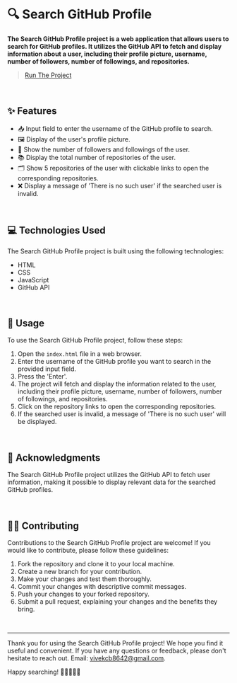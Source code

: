 # 🔍 Search GitHub Profile

**The Search GitHub Profile project is a web application that allows users to search for GitHub profiles. It utilizes the GitHub API to fetch and display information about a user, including their profile picture, username, number of followers, number of followings, and repositories.**

> [Run The Project](https://vivek-chhabra.github.io/Search-Github-Profile/)

<br>

## ✨ Features

- 📥 Input field to enter the username of the GitHub profile to search.
- 🖼️ Display of the user's profile picture.
- 👥 Show the number of followers and followings of the user.
- 📚 Display the total number of repositories of the user.
- 🗂️ Show 5 repositories of the user with clickable links to open the corresponding repositories.
- ❌ Display a message of 'There is no such user' if the searched user is invalid.

<br>

## 💻 Technologies Used

The Search GitHub Profile project is built using the following technologies:

- HTML
- CSS
- JavaScript
- GitHub API

<br>

## 🚀 Usage

To use the Search GitHub Profile project, follow these steps:

1. Open the `index.html` file in a web browser.
2. Enter the username of the GitHub profile you want to search in the provided input field.
3. Press the 'Enter'.
4. The project will fetch and display the information related to the user, including their profile picture, username, number of followers, number of followings, and repositories.
5. Click on the repository links to open the corresponding repositories.
6. If the searched user is invalid, a message of 'There is no such user' will be displayed.

<br>

## 🙏 Acknowledgments

The Search GitHub Profile project utilizes the GitHub API to fetch user information, making it possible to display relevant data for the searched GitHub profiles.

<br>

## 👥🤝 Contributing

Contributions to the Search GitHub Profile project are welcome! If you would like to contribute, please follow these guidelines:

1. Fork the repository and clone it to your local machine.
2. Create a new branch for your contribution.
3. Make your changes and test them thoroughly.
4. Commit your changes with descriptive commit messages.
5. Push your changes to your forked repository.
6. Submit a pull request, explaining your changes and the benefits they bring.

<br>

---

Thank you for using the Search GitHub Profile project! We hope you find it useful and convenient. If you have any questions or feedback, please don't hesitate to reach out.
Email: vivekcb8642@gmail.com.

Happy searching! 🔎👩‍💻👨‍💻
